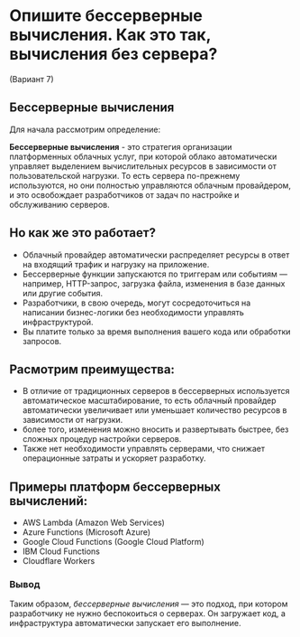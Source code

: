 # Опишите бессерверные вычисления. Как это так, вычисления без сервера?

(Вариант 7)

## Бессерверные вычисления 

  Для начала рассмотрим определение: 
  
  **Бессерверные вычисления** - это  стратегия организации платформенных облачных услуг, 
  при которой облако автоматически управляет выделением вычислительных ресурсов в зависимости от пользовательской нагрузки. 
  То есть сервера по-прежнему используются, но они полностью управляются облачным провайдером, и это освобождает разработчиков от задач по настройке и обслуживанию серверов. 

## Но как же это работает? 


- Облачный провайдер автоматически распределяет ресурсы в ответ на входящий трафик и нагрузку на приложение.
- Бессерверные функции запускаются по триггерам или событиям — например, HTTP-запрос, загрузка файла, изменения в базе данных или другие события.
- Разработчики, в свою очередь, могут сосредоточиться на написании бизнес-логики без необходимости управлять инфраструктурой.
- Вы платите только за время выполнения вашего кода или обработки запросов.

## Расмотрим преимущества:

- В отличие от традиционных серверов в бессерверных используется автоматическое масштабирование, то есть облачный провайдер автоматически увеличивает или уменьшает количество ресурсов в зависимости от нагрузки.
- более того, изменения можно вносить и развертывать быстрее, без сложных процедур настройки серверов.
- Также нет необходимости управлять серверами, что снижает операционные затраты и ускоряет разработку.

## Примеры платформ бессерверных вычислений:

- AWS Lambda (Amazon Web Services)
- Azure Functions (Microsoft Azure)
- Google Cloud Functions (Google Cloud Platform)
- IBM Cloud Functions
- Cloudflare Workers

### Вывод 

Таким образом, *бессерверные вычисления* — это подход, при котором разработчику не нужно беспокоиться о серверах. Он загружает код, а инфраструктура автоматически запускает его выполнение.

  

